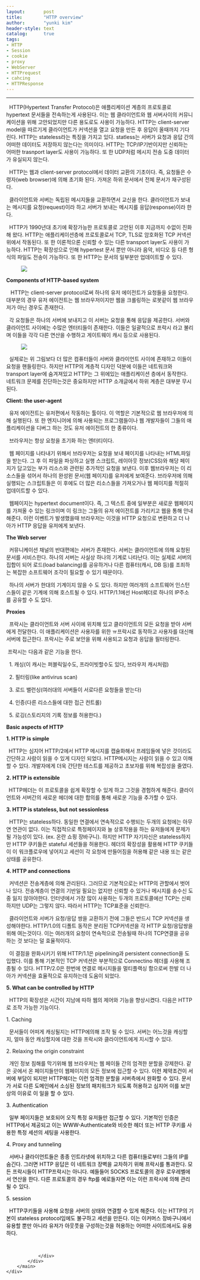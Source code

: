 ```yaml
---
layout:       post
title:        "HTTP overview"
author:       "yunki kim"
header-style: text
catalog:      true
tags: 
- HTTP
- Session
- cookie
- proxy
- WebServer
- HTTPrequest
- cahcing
- HTTPResponse
---
```


<head></head>
<body id="tt-body-page" class="">
<div id="wrap" class="wrap-right">
    <div id="container">
        <main class="main ">
            <div class="area-main">
                <div class="area-view">
                    <div class="article-header"></div>
                    <hr>
                    <div class="article-view">
                        <div class="contents_style">
                            <p>&nbsp; HTTP(Hypertext Transfer Protocol)은 애플리케이션 계층의 프로토콜로 hypertext 문서들을 전속하는게 사용된다. 이는 웹 클라이언트와 웹 서버사이의 커뮤니케이션을 위해 고안되었지만 다른 용도로도 사용이 가능하다. HTTP는 client-server model을 따르기게 클라이언트가 커넥션을 열고 요청을 만든 후 응답이 올때까지 기다린다. HTTP는 stateless라는 특징을 가지고 있다. statless는 서버가 요청과 응답 간의 어떠한 데이터도 저장하지 않는다는 의미이다. HTTP는 TCP/IP기반이지만 신뢰하는 어떠한 trasnport layer도 사용이 가능하다. 또 한 UDP처럼 메시지 전송 도중 데이터가 유실되지 않는다.&nbsp;</p>
<p>&nbsp; HTTP는 웹과 client-server protocol에서 데이터 교환의 기초이다. 즉, 요청들은 수령자(web browser)에 의해 초기화 된다. 가져온 하위 문서에서 전체 문서가 재구성된다.&nbsp;</p>
<p>&nbsp; 클라이언트와 서버는 독립된 메시지들을 교환하면서 교신을 한다. 클라이언트가 보내는 메시지를 요청(request)이라 하고 서버가 보내는 메시지를 응답(response)이라 한다.&nbsp;</p>
<p>&nbsp; HTTP가 1990년대 초기에 확장가능한 프로토콜로 고안된 이후 지금까지 수없이 진화해 왔다. HTTP는 애플리케이션층에 프로토콜로서 TCP, TLS로 암호화된 TCP 커넥션 위에서 작동된다. 또 한 이론적으론 신뢰할 수 있는 다른 transport layer도 사용이 가능하다. HTTP는 확장성으로 인해 hypertest 문서 뿐만 아니라 음악, 비디오 등 다른 형식의 파일도 전송이 가능하다. 또 한 HTTP는 문서의 일부분만 업데이트할 수 있다.</p>
<p></p><figure class="imageblock alignCenter" data-origin-width="0" data-origin-height="0" data-ke-mobilestyle="widthContent">
    <span data-lightbox="lightbox">
        <img src="/img/SFRUUCBvdmVydmlldw==/img.png" data-origin-width="0" data-origin-height="0" data-ke-mobilestyle="widthContent">
    </span>
    <figcaption></figcaption>
</figure><p></p>
<p><b>Components of HTTP-based system</b></p>
<p>&nbsp; &nbsp;HTTP는 client-server protocol로써 하나의 유저 에이전트가 요청들을 요청한다. 대부분의 경우 유저 에이전트는 웹 브라우저이지만 웹을 크롤링하는 로봇같이 웹 브라우저가 아닌 경우도 존재한다.&nbsp;</p>
<p>&nbsp; 각 요청들은 하나의 서버에 보내지고 이 서버는 요청을 통해 응답을 제공한다. 서버와 클라이언트 사이에는 수많은 엔터티들이 존재한다. 이들은 일괄적으로 프락시 라고 불리며 이들을 각각 다른 연산을 수행하고 게이트웨이 캐시 등으로 사용된다.&nbsp;</p>
<p></p><figure class="imageblock widthContent" data-origin-width="0" data-origin-height="0" data-ke-mobilestyle="widthContent">
    <span data-lightbox="lightbox">
        <img src="/img/SFRUUCBvdmVydmlldw==/img_1.png" data-origin-width="0" data-origin-height="0" data-ke-mobilestyle="widthContent">
    </span>
    <figcaption></figcaption>
</figure><p></p>
<p>&nbsp; 실제로는 위 그림보다 더 많은 컴퓨터들이 서버와 클라이언트 사이에 존재하고 이들이 요청을 핸들링한다. 하지만 HTTP의 계층적 디자인 덕분에 이들은 네트워크와 transport layer에 숨겨져있고 HTTP는 그 위에있는 애플리케이션 층에서 동작한다. 네트워크 문제를 진단하는것은 중요하지만 HTTP 소개글에서 하위 계층은 대부분 무시된다.</p>
<p><b>Client: the user-agent</b></p>
<p>&nbsp; 유저 에이전트는 유저편에서 작동하는 툴이다. 이 역할은 기본적으로 웹 브라우저에 의해 실행된다. 또 한 엔지니어에 의해 사용되는 프로그램들이나 웹 개발자들이 그들의 애플리케이션을 디버그 하는 것도 유저 에이전트의 한 종류이다.&nbsp;</p>
<p>&nbsp; 브라우저는 항상 요청을 초기화 하는 엔터티이다.&nbsp;</p>
<p>&nbsp; 웹 페이지를 나타내기 위해서 브라우저는 요청을 보내 페이지를 나타내는 HTML파일을 받는다. 그 후 이 파일을 파싱하고 실행 스크립트, 레이아웃 정보(CSS)와 해당 페이지가 담고있는 부가 리소스와 관련된 추가적인 요청을 보낸다. 이후 웹브라우저는 이 리소스들을 섞어서 하나의 완성왼 문서(웹 페이지)를 유저에게 보여준다. 브라우저에 의해 실행되는 스크립트들은 이 후에도 더 많은 리소스들을 가져오거나 웹 페이지를 적절히 업데이트할 수 있다.</p>
<p>&nbsp; 웹페이지는 hypertext document이다. 즉, 그 텍스트 중에 일부분은 새로운 웹페이지를 가져올 수 있는 링크이며 이 링크는 그들의 유저 에이전트를 가리키고 웹을 통해 안내해준다. 이런 이벤트가 발생했을때 브라우저는 이것을 HTTP 요청으로 변환하고 더 나아가 HTTP 응답을 유저에게 보낸다.</p>
<p><b>The Web server</b></p>
<p>&nbsp; 커뮤니케이션 채널의 반대편에는 서버가 존재한다. 서버는 클라이언트에 의해 요청된 문서를 서비스한다. 하나의 서버는 사실상 하나의 기계로 나타난다. 이는 실제로 서버의 집합이 되어 로드(load balancing)를 공유하거나 다른 컴퓨터(캐시, DB 등)를 조죄하는 복잡한 소프트웨어 조각이 필요할 수 있기 때문이다.&nbsp;</p>
<p>&nbsp; 하나의 서버가 한대의 기계이지 않을 수 도 있다. 하지만 여러개의 소프트웨어 인스턴스들이 같은 기계에 의해 호스트될 수 있다. HTTP/1.1에선 Host헤더로 하나의 IP주소를 공유할 수 도 있다.</p>
<p><b>Proxies</b></p>
<p>&nbsp; 프락시는 클라이언트와 서버 사이에 위치해 있고 클라이언트의 모든 요청을 받아 서버에게 전달한다. 이 애플리케이션은 사용자를 위한 ㅠ프락시로 동작하고 사용자를 대신해 서버에 접근한다. 프락시는 주로 보안을 위해 사용되고 요청과 응답을 필터링한다.&nbsp;</p>
<p>&nbsp;프락시는 다음과 같은 기능을 한다.</p>
<p>&nbsp; 1. 캐싱(이 캐시는 퍼블릭일수도, 프라이빗할수도 있다, 브라우저 캐시처럼)</p>
<p>&nbsp; 2. 필터링(like antivirus scan)</p>
<p>&nbsp; 3. 로드 밸런싱(여러대의 서버들이 서로다른 요청들을 받는다)</p>
<p>&nbsp; 4. 인증(다른 리소스들에 대한 접근 컨트롤)</p>
<p>&nbsp; 5. 로깅(스토리지의 기록 정보를 허용한다.)</p>
<p><b>Basic aspects of HTTP</b></p>
<p><b>1. HTTP is simple</b></p>
<p><b>&nbsp;&nbsp;</b>HTTP는 심지어 HTTP/2에서 HTTP 메시지를 캡슐화해서 프레임들에 넣은 것이라도 간단하고 사람이 읽을 수 있게 디자인 되었다. HTTP메시지는 사람이 읽을 수 있고 이해할 수 있다. 개발자에게 더욱 간단한 테스트를 제공하고 초보자를 위해 복잡성을 줄였다.</p>
<p><b>2. HTTP is extensible</b></p>
<p><b>&nbsp;&nbsp;</b>HTTP헤더는 이 프로토콜을 쉽게 확장할 수 있게 하고 그것을 경험하게 해준다. 클라이언트와 서버간의 새로운 헤더에 대한 합의를 통해 새로운 기능을 추가할 수 있다.&nbsp;</p>
<p><b>3. HTTP is stateless, but not sessionless</b></p>
<p>&nbsp; HTTP는 stateless하다. 동일한 연결에서 연속적으로 수행되는 두개의 요청에는 아무연 연관이 없다. 이는 직접적으로 특정페이지와 늘 상호작용을 하는 유저들에게 문제가 될 가능성이 있다. (ex. 온란 쇼핑 장바구니). 하지만 HTTP 자기자신은 stateless하지만 HTTP 쿠키들은 stateful 세션들을 허용한다. 헤더의 확장성을 활용해 HTTP 쿠키들이 이 워크플로우에 넣어지고 세션이 각 요청에 만들어짐을 허용해 같은 내용 또는 같은 상태를 공유한다.&nbsp;</p>
<p><b>4. HTTP and connections</b></p>
<p>&nbsp; 커넥션은 전송계층에 의해 관리된다. 그러므로 기본적으로는 HTTP의 관할에서 벗어나 있다. 전송계층이 연결의 기반일 필요는 없지만 신뢰할 수 있거나 메시지를 송수신 도중 잃지 않아야한다. 인터넷에서 가장 많이 사용하는 두개의 프로토콜에선 TCP는 신뢰하지만 UDP는 그렇지 않다. 따라서 HTTP는 TCP표준을 신뢰한다.&nbsp;</p>
<p>&nbsp; 클라이언트와 서버가 요청/응답 쌍을 교환하기 전에 그들은 반드시 TCP 커넥션을 생성해야한다. HTTP/1.0의 디폴트 동작은 분리된 TCP커넥션을 각 HTTP 요청/응답쌍을 위해 여는것이다. 이는 여러개의 요청이 연속적으로 전송될때 하나의 TCP연결을 공유하는 것 보다는 덜 효율적이다.&nbsp;</p>
<p>&nbsp; 이 결점을 완화시키기 위해 HTTP/1.1은 pipelining과 persistent connection을 도입했다. 이를 통해 기본적인 TCP 커넥션은 부분적으로 Connectino 헤더를 사용해 조종될 수 있다. HTTP/2.0은 한번에 연결로 메시지들을 멀티플랙싱 함으로써 한발 더 나아가 커넥션을 효율적으로 유지하는데 도움이 되었다.</p>
<p><b>5. What can be controlled by HTTP</b></p>
<p>&nbsp; HTTP의 확장성은 시간이 지남에 따하 웹의 제어와 기능을 향상시켰다. 다음은 HTTP로 조작 가능한 기능이다.</p>
<p>1. Caching</p>
<p>&nbsp; 문서들이 어떠게 캐싱될지는 HTTP에의해 조작 될 수 있다. 서버는 어느것을 캐싱할지, 얼마 동안 캐싱할지에 대한 것을 프락시와 클라이언트에게 지시할 수 있다.&nbsp;</p>
<p>2. Relaxing the origin constraint</p>
<p>&nbsp; 개인 정보 침해를 막기위해 웹 브라우저는 웹 페이들 간의 엄격한 분할을 강제한다. 같은 곳에서 온 페이지들만이 웹페이지의 모든 정보에 접근할 수 있다. <span style="color: #000000;">이런 제약조건이 서버에 부담이 되지만 HTTP헤더는 이런 엄격한 분할을 서버측에서 완화할 수 있다. 문서가 서로 다른 도메인에서 소싱된 정보의 패치워크가 되도록 허용하고 심지어 이를 보안상의 이유로 이 일을 할 수 있다.</span></p>
<p><span style="color: #000000;">3. Authentication</span></p>
<p><span style="color: #000000;">&nbsp; 일부 페이지들은 보호되어 오직 특정 유저들만 접근할 수 있다. 기본적인 인증은 HTTP에서 제공되고 이는 WWW-Authenticate와 비슷한 헤더 또는 HTTP 쿠키를 사용한 특정 세션의 세팅을 사용한다.</span></p>
<p><span style="color: #000000;">4. Proxy and tunneling</span></p>
<p><span style="color: #000000;">&nbsp; 서버나 클라이언트들은 종종 인트라넷에 위치하고 다른 컴퓨터들로부터 그들의 IP를 숨긴다. 그러면 HTTP 응답은 이 네트워크 장벽을 교차하기 위해 프락시를 통과한다. 모든 프락시들이 HTTP프락시는 아니다. 예들들어 SOCKS 프로토콜의 경우 로우레벨에서 연산을 한다. 다른 프로토콜의 경우 ftp를 예로들자면 이는 이런 프락시에 의해 관리될 수 있다.</span></p>
<p><span style="color: #000000;">5. session</span></p>
<p><span style="color: #000000;">&nbsp; HTTP쿠키들을 사용해 요청을 서버의 상태와 연결할 수 있게 해준다. 이는 HTTP의 기본이 stateless protocol임에도 불구하고 세션을 만든다. 이는 이커머스 장바구니에서 유용할 뿐만 아니라 유저가 아웃풋을 구성하는것을 허용하는 어떠한 사이트에서도 유용하다.&nbsp;</span></p>
                        </div>
                        <br>
                        <div class="tags"></div>
                    </div>
                    
                </div>
            </div>
        </main>
    </div>
</div>


</body>